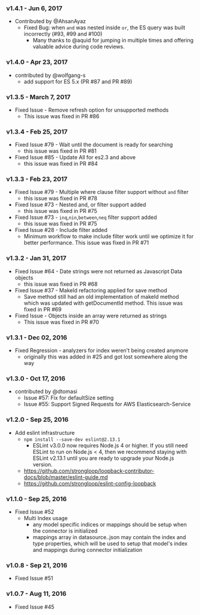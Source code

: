 ### v1.4.1 - Jun 6, 2017
- Contributed by @AhsanAyaz
  - Fixed Bug: when `and` was nested inside `or`, the ES query was built incorrectly (#93, #99 and #100)
    - Many thanks to @aquid for jumping in multiple times and offering valuable advice during code reviews.

### v1.4.0 - Apr 23, 2017
- contributed by @wolfgang-s
  - add support for ES 5.x (PR #87 and PR #89)

### v1.3.5 - March 7, 2017
- Fixed Issue - Remove refresh option for unsupported methods
  - This issue was fixed in PR #86
  
### v1.3.4 - Feb 25, 2017
- Fixed Issue #79  - Wait until the document is ready for searching
  - this issue was fixed in PR #81
- Fixed Issue #85  - Update All for es2.3 and above
  - this issue was fixed in PR #84
    
### v1.3.3 - Feb 23, 2017
- Fixed Issue #79  - Multiple where clause filter support without `and` filter
  - this issue was fixed in PR #78
- Fixed Issue #73  - Nested and, or filter support added
  - this issue was fixed in PR #75
- Fixed Issue #73  - `inq`,`nin`,`between`,`neq` filter support added
  - this issue was fixed in PR #75
- Fixed Issue #28 - Include filter added
  - Minimum workflow to make include filter work until we optimize it for better performance.
    This issue was fixed in PR #71
    
### v1.3.2 - Jan 31, 2017
- Fixed Issue #64  - Date strings were not returned as Javascript Data objects
  - this issue was fixed in PR #68
- Fixed Issue #37 - MakeId refactoring applied for save method
  - Save method still had an old implementation of makeId method which was updated with
    getDocumentId method. This issue was fixed in PR #69
- Fixed Issue - Objects inside an array were returned as strings
  - This issue was fixed in PR #70

### v1.3.1 - Dec 02, 2016
- Fixed Regression - analyzers for index weren't being created anymore
  - originally this was added in #25 and got lost somewhere along the way

### v1.3.0 - Oct 17, 2016
- contributed by @dtomasi
  - Issue #57: Fix for defaultSize setting
  - Issue #55: Support Signed Requests for AWS Elasticsearch-Service

### v1.2.0 - Sep 25, 2016
- Add eslint infrastructure
  - `npm install --save-dev eslint@2.13.1`
    - ESLint v3.0.0 now requires Node.js 4 or higher. If you still need ESLint to run on Node.js < 4, then we recommend staying with ESLint v2.13.1 until you are ready to upgrade your Node.js version.
  - https://github.com/strongloop/loopback-contributor-docs/blob/master/eslint-guide.md
  - https://github.com/strongloop/eslint-config-loopback

### v1.1.0 - Sep 25, 2016
- Fixed Issue #52
  - Multi Index usage
    - any model specific indices or mappings should be setup when the connector is initialized
    - mappings array in datasource.<env>.json may contain the index and type properties, which will be used to setup that model's index and mappings during connector initialization

### v1.0.8 - Sep 21, 2016
- Fixed Issue #51

### v1.0.7 - Aug 11, 2016
- Fixed Issue #45
